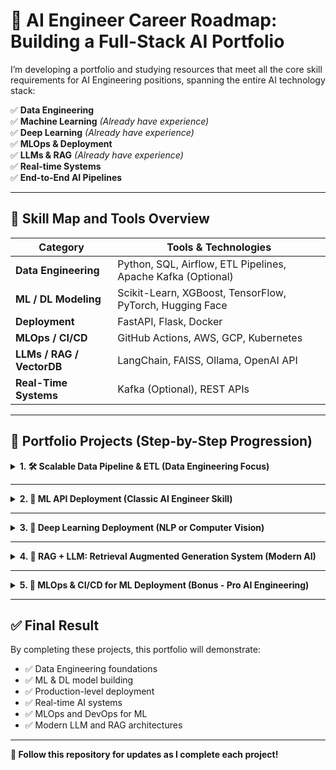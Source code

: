 # 🎯 AI Engineer Career Roadmap: Building a Full-Stack AI Portfolio

I’m developing a portfolio and studying resources that meet all the core skill requirements for AI Engineering positions, spanning the entire AI technology stack:

✅ **Data Engineering**  
✅ **Machine Learning**  *(Already have experience)*<br/>
✅ **Deep Learning**  *(Already have experience)*<br/>
✅ **MLOps & Deployment**  
✅ **LLMs & RAG**  *(Already have experience)*<br/>
✅ **Real-time Systems**  
✅ **End-to-End AI Pipelines**

---

## 🚀 Skill Map and Tools Overview

| Category               | Tools & Technologies                                       |
|------------------------|------------------------------------------------------------|
| **Data Engineering**    | Python, SQL, Airflow, ETL Pipelines, Apache Kafka (Optional)|
| **ML / DL Modeling**    | Scikit-Learn, XGBoost, TensorFlow, PyTorch, Hugging Face   |
| **Deployment**          | FastAPI, Flask, Docker                                     |
| **MLOps / CI/CD**       | GitHub Actions, AWS, GCP, Kubernetes                      |
| **LLMs / RAG / VectorDB** | LangChain, FAISS, Ollama, OpenAI API                      |
| **Real-Time Systems**   | Kafka (Optional), REST APIs                                |

---

## 📂 Portfolio Projects (Step-by-Step Progression)

<details>
<summary><strong>1. 🛠️ Scalable Data Pipeline & ETL (Data Engineering Focus)</strong></summary>

**Project Title:**  
📊 **"Building a Scalable Data Pipeline for Streaming and Batch Processing"**

**Skills Developed:**  
✅ Python  *(Already have experience)*<br/>
✅ ETL Design  
✅ Apache Airflow / Luigi / Prefect  
✅ Apache Kafka / RabbitMQ (Streaming Optional)  
✅ SQL / NoSQL  *(Already have experience)*<br/>
✅ Data Cleaning and Transformation  *(Already have experience)*<br/>

**Project Summary:**  
Design and implement a pipeline that extracts data from a public API (or streaming service like Kafka), processes it, and loads it into a Data Warehouse (PostgreSQL, MongoDB, or BigQuery).

**LinkedIn Highlight:**  
_"Designed and deployed a scalable ETL pipeline, automating data collection, transformation, and storage from both streaming and batch sources."_

</details>

---

<details>
<summary><strong>2. 🤖 ML API Deployment (Classic AI Engineer Skill)</strong></summary>

**Project Title:**  
📈 **"Customer Churn Prediction API with FastAPI and Docker"**

**Skills Developed:**  
✅ Scikit-learn / XGBoost  *(Already have experience)*<br/>
✅ FastAPI / Flask  
✅ Docker  
✅ Model Evaluation & Metrics  
✅ REST API Development  

**Project Summary:**  
Train a classification model (using datasets like Telco Churn), containerize it with Docker, and expose it as a REST API for real-time inference.

**LinkedIn Highlight:**  
_"Built and deployed a machine learning API for churn prediction using FastAPI and Docker, delivering production-ready inference speeds."_

</details>

---

<details>
<summary><strong>3. 🧠 Deep Learning Deployment (NLP or Computer Vision)</strong></summary>

**Project Options:**  
- 📚 **"Sentiment Analysis API with Hugging Face Transformers"** *(NLP)*  
- 🖼️ **"Image Classification API with TensorFlow and Flask"** *(Computer Vision)*  

**Skills Developed:**  
✅ TensorFlow / PyTorch  *(Already have experience)*<br/>
✅ Hugging Face Transformers  
✅ Transfer Learning  
✅ ONNX / TensorFlow Lite (Optimization)  
✅ API Deployment  

**Project Summary:**  
Fine-tune a pre-trained BERT for sentiment analysis or train a CNN for image classification. Deploy the model with Flask or FastAPI and optimize for real-time inference.

**LinkedIn Highlight:**  
_"Developed and deployed a deep learning API with real-time inference using Hugging Face Transformers and TensorFlow."_

</details>

---

<details>
<summary><strong>4. 🔎 RAG + LLM: Retrieval Augmented Generation System (Modern AI)</strong></summary>

**Project Title:**  
📖 **"Enterprise Document Search and QA System with LangChain, FAISS, and Ollama"**

**Skills Developed:**  
✅ LangChain  *(Already have experience)*<br/>
✅ FAISS Vector Database  *(Already have experience)*<br/>
✅ RAG Architecture  
✅ LLM Prompt Engineering  *(Already have experience)*<br/>
✅ Chatbot Development  
✅ LLM APIs (Ollama, OpenAI, Hugging Face)  

**Project Summary:**  
Load enterprise documents (PDFs, CSVs, Websites), generate embeddings, build a vectorstore with FAISS, and implement a chatbot capable of semantic search and question answering.

**LinkedIn Highlight:**  
_"Built an end-to-end RAG system with LangChain and FAISS, enabling LLM-powered document search and enterprise Q&A over unstructured data."_

</details>

---

<details>
<summary><strong>5. 🚀 MLOps & CI/CD for ML Deployment (Bonus - Pro AI Engineering)</strong></summary>

**Project Title:**  
⚙️ **"CI/CD Pipeline for ML Deployment on AWS / GCP"**

**Skills Developed:**  
✅ GitHub Actions / GitLab CI  *(Already have experience)*<br/>
✅ Docker / Kubernetes  
✅ AWS (S3, Lambda) / GCP (Vertex AI)  
✅ Model Monitoring (Prometheus / Grafana - Optional)  
✅ Automated ML Testing  

**Project Summary:**  
Set up a CI/CD pipeline for continuous deployment of ML models. Automate Docker builds, tests, and deployment to AWS or GCP environments. Optionally, add model monitoring and drift detection.

**LinkedIn Highlight:**  
_"Implemented CI/CD pipelines for ML deployment using GitHub Actions, Docker, and AWS, ensuring robust, scalable, and automated ML operations."_

</details>

---

## ✅ Final Result

By completing these projects, this portfolio will demonstrate:

- ✅ Data Engineering foundations  
- ✅ ML & DL model building  
- ✅ Production-level deployment  
- ✅ Real-time AI systems  
- ✅ MLOps and DevOps for ML  
- ✅ Modern LLM and RAG architectures  

---

**📌 Follow this repository for updates as I complete each project!**
